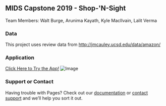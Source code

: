 ## MIDS Capstone 2019 - Shop-'N-Sight


Team Members: Walt Burge, Arunima Kayath, Kyle MacIlvain, Lalit Verma

### Data

This project uses review data from http://jmcauley.ucsd.edu/data/amazon/

### Application

[Click Here to Try the App!](http://ec2-54-173-219-194.compute-1.amazonaws.com:4200/home)
![Image](https://raw.githubusercontent.com/kyle-mac/capstone_web_deliverable/master/webpage.png)

### Support or Contact

Having trouble with Pages? Check out our [documentation](https://help.github.com/categories/github-pages-basics/) or [contact support](https://github.com/contact) and we’ll help you sort it out.
